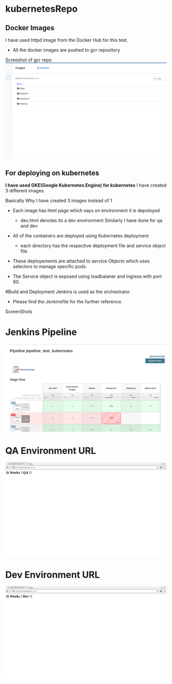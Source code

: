 # kubernetesRepo
## Docker Images

I have used httpd image from the Docker Hub for this test.
* All the docker images are pushed to gcr repository

Screeshot of gcr repo
![GitHub Logo](/images/gcr.png)


## For deploying on kubernetes

__I have used GKE(Google Kubernetes Engine) for kubernetes__
I have created 3 different images.


Basically Why I have created 3 images instead of 1

* Each image has html page which says on environment it is depoloyed

   * dev.html denotes its a dev environment
Similarly I have done for qa and dev

* All of the containers are deployed using Kubernetes deployment
   * each directory has the respective deployment file and service object file.
* These deployements are attached to service Objects which uses selectors to manage specific pods.
* The Service object is exposed using loadbalaner and ingress with port 80.


#Build and Deployment
Jenkins is used as the orchestrator
* Please find the Jenkinsfile for the further reference.

ScreenShots
# Jenkins Pipeline

![GitHub Logo](/images/Jenkins.png)


# QA Environment URL

![GitHub Logo](/images/qa_html.png)

# Dev Environment URL

![GitHub Logo](/images/dev_html.png)
